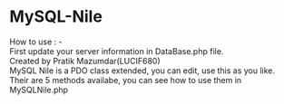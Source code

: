 # MySQL-Nile
How to use : -<br>
First update your server information in DataBase.php file.<br>
Created by Pratik Mazumdar(LUCIF680) <br>
MySQL Nile is a PDO class extended, you can edit, use this as you like.<br>
Their are 5 methods availabe, you can see how to use them in MySQLNile.php<br>
